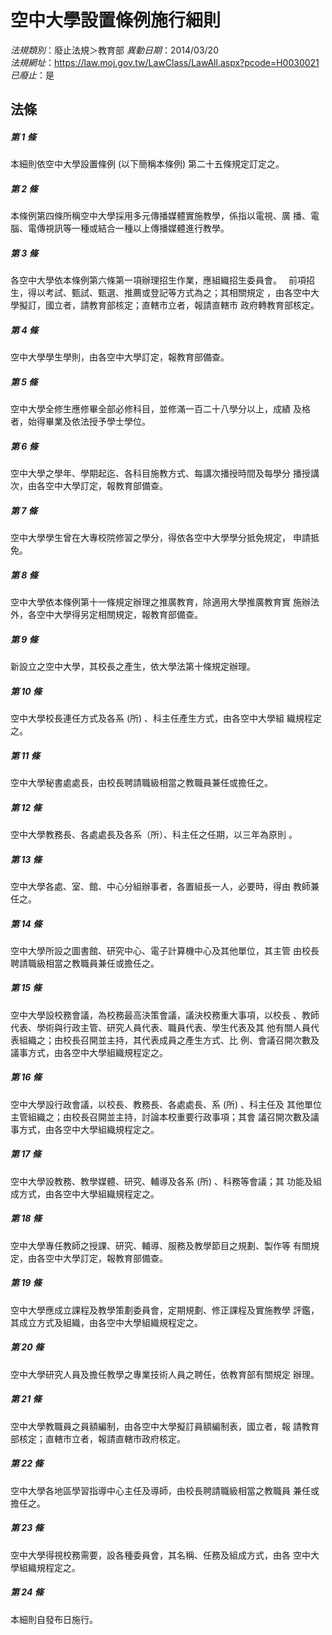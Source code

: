 # 空中大學設置條例施行細則

*法規類別*：廢止法規＞教育部
*異動日期*：2014/03/20  
*法規網址*：https://law.moj.gov.tw/LawClass/LawAll.aspx?pcode=H0030021
*已廢止*：是


## 法條
##### 第 1 條
本細則依空中大學設置條例 (以下簡稱本條例) 第二十五條規定訂定之。

##### 第 2 條
本條例第四條所稱空中大學採用多元傳播媒體實施教學，係指以電視、廣
播、電腦、電傳視訊等一種或結合一種以上傳播媒體進行教學。

##### 第 3 條
各空中大學依本條例第六條第一項辦理招生作業，應組織招生委員會。　
前項招生，得以考試、甄試、甄選、推薦或登記等方式為之；其相關規定
，由各空中大學擬訂，國立者，請教育部核定；直轄市立者，報請直轄市
政府轉教育部核定。

##### 第 4 條
空中大學學生學則，由各空中大學訂定，報教育部備查。

##### 第 5 條
空中大學全修生應修畢全部必修科目，並修滿一百二十八學分以上，成績
及格者，始得畢業及依法授予學士學位。

##### 第 6 條
空中大學之學年、學期起迄、各科目施教方式、每講次播授時間及每學分
播授講次，由各空中大學訂定，報教育部備查。

##### 第 7 條
空中大學學生曾在大專校院修習之學分，得依各空中大學學分抵免規定，
申請抵免。

##### 第 8 條
空中大學依本條例第十一條規定辦理之推廣教育，除適用大學推廣教育實
施辦法外，各空中大學得另定相關規定，報教育部備查。

##### 第 9 條
新設立之空中大學，其校長之產生，依大學法第十條規定辦理。

##### 第 10 條
空中大學校長連任方式及各系 (所) 、科主任產生方式，由各空中大學組
織規程定之。

##### 第 11 條
空中大學秘書處處長，由校長聘請職級相當之教職員兼任或擔任之。

##### 第 12 條
空中大學教務長、各處處長及各系（所）、科主任之任期，以三年為原則
。

##### 第 13 條
空中大學各處、室、館、中心分組辦事者，各置組長一人，必要時，得由
教師兼任之。

##### 第 14 條
空中大學所設之圖書館、研究中心、電子計算機中心及其他單位，其主管
由校長聘請職級相當之教職員兼任或擔任之。

##### 第 15 條
空中大學設校務會議，為校務最高決策會議，議決校務重大事項，以校長
、教師代表、學術與行政主管、研究人員代表、職員代表、學生代表及其
他有關人員代表組織之；由校長召開並主持，其代表成員之產生方式、比
例、會議召開次數及議事方式，由各空中大學組織規程定之。

##### 第 16 條
空中大學設行政會議，以校長、教務長、各處處長、系 (所) 、科主任及
其他單位主管組織之；由校長召開並主持，討論本校重要行政事項；其會
議召開次數及議事方式，由各空中大學組織規程定之。

##### 第 17 條
空中大學設教務、教學媒體、研究、輔導及各系 (所) 、科務等會議；其
功能及組成方式，由各空中大學組織規程定之。

##### 第 18 條
空中大學專任教師之授課、研究、輔導、服務及教學節目之規劃、製作等
有關規定，由各空中大學訂定，報教育部備查。

##### 第 19 條
空中大學應成立課程及教學策劃委員會，定期規劃、修正課程及實施教學
評鑑，其成立方式及組織，由各空中大學組織規程定之。

##### 第 20 條
空中大學研究人員及擔任教學之專業技術人員之聘任，依教育部有關規定
辦理。

##### 第 21 條
空中大學教職員之員額編制，由各空中大學擬訂員額編制表，國立者，報
請教育部核定；直轄市立者，報請直轄市政府核定。

##### 第 22 條
空中大學各地區學習指導中心主任及導師，由校長聘請職級相當之教職員
兼任或擔任之。

##### 第 23 條
空中大學得視校務需要，設各種委員會，其名稱、任務及組成方式，由各
空中大學組織規程定之。

##### 第 24 條
本細則自發布日施行。


